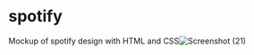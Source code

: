 # spotify
Mockup of spotify design with HTML and CSS![Screenshot (21)](https://user-images.githubusercontent.com/89268273/203518873-b534f183-0e19-44d1-89b8-73d4d2541109.png)
